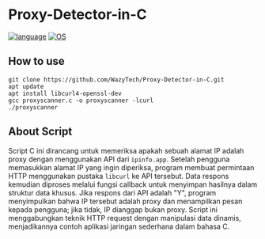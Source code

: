 # Proxy-Detector-in-C
[![language](https://img.shields.io/badge/language-C-239120)](/)
[![OS](https://img.shields.io/badge/OS-linux-0078D4)](/)

## How to use
```shell
git clone https://github.com/WazyTech/Proxy-Detector-in-C.git
apt update
apt install libcurl4-openssl-dev
gcc proxyscanner.c -o proxyscanner -lcurl
./proxyscanner
```

## About Script
Script C ini dirancang untuk memeriksa apakah sebuah alamat IP adalah proxy dengan menggunakan API dari `ipinfo.app`. Setelah pengguna memasukkan alamat IP yang ingin diperiksa, program membuat permintaan HTTP menggunakan pustaka `libcurl` ke API tersebut. Data respons kemudian diproses melalui fungsi callback untuk menyimpan hasilnya dalam struktur data khusus. Jika respons dari API adalah "Y", program menyimpulkan bahwa IP tersebut adalah proxy dan menampilkan pesan kepada pengguna; jika tidak, IP dianggap bukan proxy. Script ini menggabungkan teknik HTTP request dengan manipulasi data dinamis, menjadikannya contoh aplikasi jaringan sederhana dalam bahasa C.
